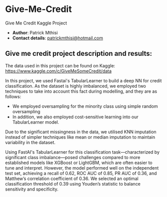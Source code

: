 # Give-Me-Credit
Give Me Credit Kaggle Project
- $\textbf{Author}$: Patrick Mthisi
- $\textbf{Contact details}$: patrickmthisi@hotmail.com

## Give me credit project description and results:

The data used in this project can be found on Kaggle: https://www.kaggle.com/c/GiveMeSomeCredit/data

In this project, we used Fastai's TabularLearner to build a deep NN for credit classification. As the dataset is highly imbalanced, we employed two techniques to take into account this fact during modelling, and they are as follows:

- We employed oversampling for the minority class using simple random oversampling
- In addition, we also employed cost-sensitive learning into our TabularLearner model.

Due to the significant missingness in the data, we utilised KNN imputation instead of simpler techniques like mean or median imputation to maintain variability in the dataset.

Using FastAI's TabularLearner for this classification task—characterized by significant class imbalance—posed challenges compared to more established models like XGBoost or LightGBM, which are often easier to tune and interpret. However, the model performed well on the independent test set, achieving a recall of 0.62, ROC AUC of 0.85, PR AUC of 0.36, and Matthew’s correlation coefficient of 0.36. We selected an optimal classification threshold of 0.39 using Youden’s statistic to balance sensitivity and specificity. 

